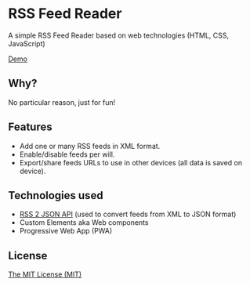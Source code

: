 # RSS Feed Reader

A simple RSS Feed Reader based on web technologies (HTML, CSS, JavaScript)

[Demo](georapbox.github.io/rss-feed-reader/)

## Why?

No particular reason, just for fun!

## Features

- Add one or many RSS feeds in XML format.
- Enable/disable feeds per will.
- Export/share feeds URLs to use in other devices (all data is saved on device).

## Technologies used

- [RSS 2 JSON API](https://rss2json.com/) (used to convert feeds from XML to JSON format)
- Custom Elements aka Web components
- Progressive Web App (PWA)

## License

[The MIT License (MIT)](https://georapbox.mit-license.org/@2022)

